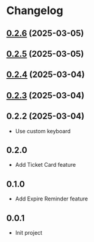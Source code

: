 # Changelog

## [0.2.6](https://gitee.com/moujitx/my-app/compare/v0.2.5...v0.2.6) (2025-03-05)

## [0.2.5](https://gitee.com/moujitx/my-app/compare/v0.2.4...v0.2.5) (2025-03-05)

## [0.2.4](https://gitee.com/moujitx/my-app/compare/v0.2.3...v0.2.4) (2025-03-04)

## [0.2.3](https://gitee.com/moujitx/my-app/compare/v0.2.2...v0.2.3) (2025-03-04)

## 0.2.2 (2025-03-04)
- Use custom keyboard

## 0.2.0
- Add Ticket Card feature

## 0.1.0
- Add Expire Reminder feature

## 0.0.1
- Init project
